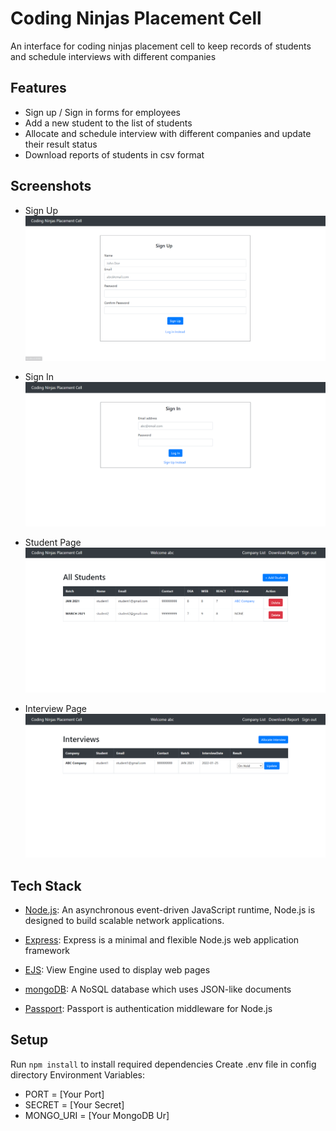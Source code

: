 # Coding Ninjas Placement Cell

An interface for coding ninjas placement cell to keep records of students and schedule interviews with different companies

## Features

- Sign up / Sign in forms for employees
- Add a new student to the list of students
- Allocate and schedule interview with different companies and update their result status
- Download reports of students in csv format

## Screenshots

- Sign Up
  ![Sign Up](/images/sign_up.png)

- Sign In
  ![Sign In](/images/sign_in.png)

- Student Page
  ![Student Page](/images/student_list.png)

- Interview Page
  ![Interview Page](/images/interview_list.png)

## Tech Stack

- [Node.js](https://nodejs.org/en/): An asynchronous event-driven JavaScript runtime, Node.js is designed to build scalable network applications.

- [Express](https://expressjs.com/): Express is a minimal and flexible Node.js web application framework

- [EJS](https://ejs.co/): View Engine used to display web pages

- [mongoDB](https://www.mongodb.com/): A NoSQL database which uses JSON-like documents

- [Passport](http://www.passportjs.org/): Passport is authentication middleware for Node.js

## Setup

Run `npm install` to install required dependencies
Create .env file in config directory
Environment Variables:

- PORT = [Your Port]
- SECRET = [Your Secret]
- MONGO_URI = [Your MongoDB Ur]
